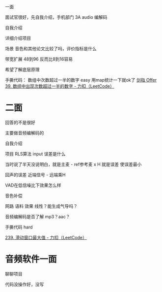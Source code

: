 
一面

面试官很好，先自我介绍，手机部门 3A audio 编解码

自我介绍

详细介绍项目

场景 音色和其他论文比较了吗，评价指标是什么

带宽扩展 48到96 反而比8到16容易 

希望了解底层原理

手撕代码：
数组中次数超过一半的数字  easy 用map统计一下就ok了
[剑指 Offer 39. 数组中出现次数超过一半的数字 - 力扣（LeetCode）](https://leetcode.cn/problems/shu-zu-zhong-chu-xian-ci-shu-chao-guo-yi-ban-de-shu-zi-lcof/)


# 二面

回答的不是很好

主要做音频编解码的  

自我介绍 

项目 RLS算法 input 误差是什么

当时说了半天没说明白，就是主麦  - ref参考麦 x H 就是误差 使误差最小  

回声的误差  近端信号 - 远端乘H

VAD在低信噪比下效果怎么样 

音色补偿  

网路 语料 效果  线性？能生成气导吗？

音频编解码是否了解  mp3？aac？

手撕代码  hard

[239. 滑动窗口最大值 - 力扣（LeetCode）](https://leetcode.cn/problems/sliding-window-maximum/)

# 音频软件一面

聊聊项目

代码没操作好，没写